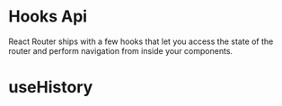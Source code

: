 # Hooks Api

React Router ships with a few hooks that let you access the state of the router and perform navigation from inside your components.

# useHistory

